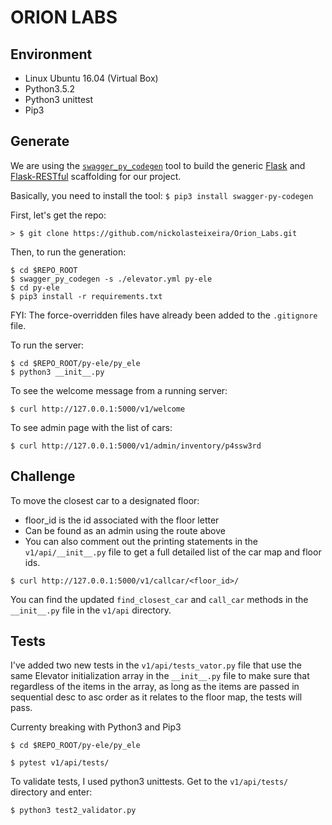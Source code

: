 # ORION LABS

## Environment
- Linux Ubuntu 16.04 (Virtual Box)
- Python3.5.2
- Python3 unittest
- Pip3


## Generate
We are using the [`swagger_py_codegen`](https://github.com/guokr/swagger-py-codegen)
tool to build the generic [Flask](http://flask.pocoo.org/) and
[Flask-RESTful](http://flask-restful-cn.readthedocs.org/en/0.3.5/) scaffolding
for our project.

Basically, you need to install the tool:
`$ pip3 install swagger-py-codegen`

First, let's get the repo:
```
> $ git clone https://github.com/nickolasteixeira/Orion_Labs.git
```
Then, to run the generation:

```
$ cd $REPO_ROOT
$ swagger_py_codegen -s ./elevator.yml py-ele
$ cd py-ele
$ pip3 install -r requirements.txt
```

FYI: The force-overridden files have already been added to the `.gitignore` file.

To run the server:

```
$ cd $REPO_ROOT/py-ele/py_ele
$ python3 __init__.py
```

To see the welcome message from a running server:

```
$ curl http://127.0.0.1:5000/v1/welcome
```

To see admin page with the list of cars:

```
$ curl http://127.0.0.1:5000/v1/admin/inventory/p4ssw3rd
```

## Challenge
To move the closest car to a designated floor:

- floor_id is the id associated with the floor letter
- Can be found as an admin using the route above
- You can also comment out the printing statements in the `v1/api/__init__.py` file to get a full detailed list of the car map and floor ids.

```
$ curl http://127.0.0.1:5000/v1/callcar/<floor_id>/
```

You can find the updated `find_closest_car` and `call_car` methods in the `__init__.py` file in the `v1/api` directory.

## Tests

I've added two new tests in the `v1/api/tests_vator.py` file  that use the same Elevator initialization array in the `__init__.py` file to make sure that regardless of the items in the array, as long as the items are passed in sequential desc to asc order as it relates to the floor map, the tests will pass.

Currenty breaking with Python3 and Pip3

```
$ cd $REPO_ROOT/py-ele/py_ele
```

```
$ pytest v1/api/tests/
```


To validate tests, I used python3 unittests. Get to the `v1/api/tests/` directory and enter:

```
$ python3 test2_validator.py
```




